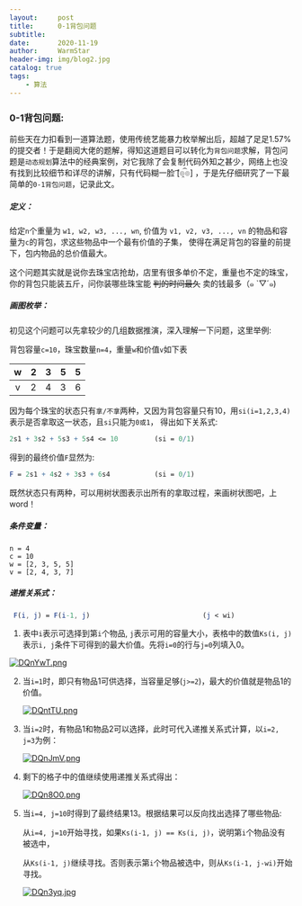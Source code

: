 ```yaml
---
layout:     post   				    
title:      0-1背包问题				
subtitle:   
date:       2020-11-19 				
author:     WarmStar
header-img: img/blog2.jpg 	
catalog: true 				
tags:							
    - 算法
---
```




### 0-1背包问题:

前些天在力扣看到一道算法题，使用传统艺能暴力枚举解出后，超越了足足1.57%的提交者！于是翻阅大佬的题解，得知这道题目可以转化为`背包问题`求解，背包问题是`动态规划`算法中的经典案例，对它我除了会复制代码外知之甚少，网络上也没有找到比较细节和详尽的讲解，只有代码糊一脸 ͡[๏̯͡๏]  ，于是先仔细研究了一下最简单的`0-1背包问题`，记录此文。

##### 定义：

给定`n`个重量为 `w1, w2, w3, ..., wn`, 价值为 `v1, v2, v3, ..., vn` 的物品和容量为`c`的背包，求这些物品中一个最有价值的子集， 使得在满足背包的容量的前提下，包内物品的总价值最大。

这个问题其实就是说你去珠宝店抢劫，店里有很多单价不定，重量也不定的珠宝，你的背包只能装五斤，问你装哪些珠宝能 ~~判的时间最久~~ 卖的钱最多（๑ `▽´๑) 

##### 画图枚举：

初见这个问题可以先拿较少的几组数据推演，深入理解一下问题，这里举例:

背包容量`c=10`，珠宝数量`n=4`，重量`w`和价值`v`如下表

|  w   |  2   |  3   |  5   |  5   |
| :--: | :--: | :--: | :--: | :--: |
|  v   |  2   |  4   |  3   |  6   |

因为每个珠宝的状态只有`拿/不拿`两种，又因为背包容量只有10，用`si(i=1,2,3,4)`表示是否拿取这一状态，且`si`只能为`0或1`， 得出如下关系式:

```mathematica
2s1 + 3s2 + 5s3 + 5s4 <= 10			(si = 0/1)
```

得到的最终价值`F`显然为:

```mathematica
F = 2s1 + 4s2 + 3s3 + 6s4			(si = 0/1)
```

既然状态只有两种，可以用树状图表示出所有的拿取过程，来画树状图吧，上word！







##### 条件变量：

```
n = 4
c = 10
w = [2, 3, 5, 5]
v = [2, 4, 3, 7]
```

##### 递推关系式：

```mathematica
 F(i, j) = F(i-1, j)							(j < wi)                        F(i, j) = max{F(i-1, j), F(i-1, j-wi) + vi}				(j > wi)
```





1. 表中`i`表示可选择到第`i`个物品,  `j`表示可用的容量大小，表格中的数值`Ks(i, j)`表示`i, j`条件下可得到的最大价值。先将`i=0`的行与`j=0`列填入0。

[![DQnYwT.png](https://s3.ax1x.com/2020/11/20/DQnYwT.png)](https://imgchr.com/i/DQnYwT)

2. 当`i=1`时，即只有物品1可供选择，当容量足够(`j>=2`)，最大的价值就是物品1的价值。

   [![DQntTU.png](https://s3.ax1x.com/2020/11/20/DQntTU.png)](https://imgchr.com/i/DQntTU)

3. 当`i=2`时，有物品1和物品2可以选择，此时可代入递推关系式计算，以`i=2, j=3`为例：

   [![DQnJmV.png](https://s3.ax1x.com/2020/11/20/DQnJmV.png)](https://imgchr.com/i/DQnJmV)

4. 剩下的格子中的值继续使用递推关系式得出：

   [![DQn8O0.png](https://s3.ax1x.com/2020/11/20/DQn8O0.png)](https://imgchr.com/i/DQn8O0)

5. 当`i=4, j=10`时得到了最终结果13。根据结果可以反向找出选择了哪些物品:

   从`i=4, j=10`开始寻找，如果`Ks(i-1, j) == Ks(i, j)`，说明第`i`个物品没有被选中，

   从`Ks(i-1, j)`继续寻找。否则表示第`i`个物品被选中，则从`Ks(i-1, j-wi)`开始寻找。

   [![DQn3yq.jpg](https://s3.ax1x.com/2020/11/20/DQn3yq.jpg)](https://imgchr.com/i/DQn3yq)

   

